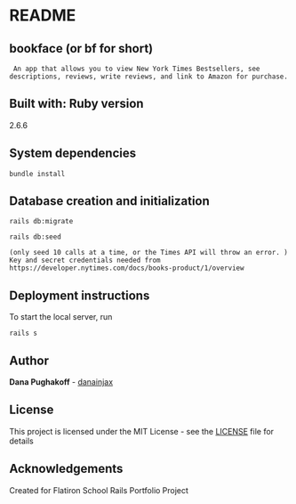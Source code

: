 # README

## bookface (or bf for short)

     An app that allows you to view New York Times Bestsellers, see descriptions, reviews, write reviews, and link to Amazon for purchase.

## Built with: Ruby version
2.6.6

## System dependencies
```
bundle install
```


## Database creation and initialization
```
rails db:migrate
```
```
rails db:seed 
```
    (only seed 10 calls at a time, or the Times API will throw an error. )
    Key and secret credentials needed from https://developer.nytimes.com/docs/books-product/1/overview


## Deployment instructions
To start the local server, run
```
rails s
```

## Author
**Dana Pughakoff** - [danainjax](https://github.com/danainjax)

## License
This project is licensed under the MIT License - see the [LICENSE](LICENSE) file for details

## Acknowledgements
Created for Flatiron School Rails Portfolio Project


